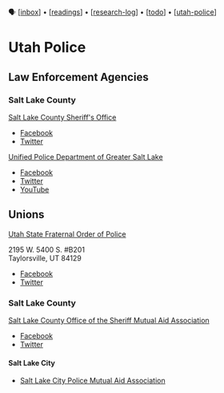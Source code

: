 🗣 [[inbox]] • [[readings]] • [[research-log]] • [[todo]] • [[utah-police]]

# Utah Police

## Law Enforcement Agencies

### Salt Lake County

[Salt Lake County Sheriff's Office](https://www.slsheriff.org/)

- [Facebook](https://www.facebook.com/SLSheriff/)
- [Twitter](https://twitter.com/SLCOMetroJail)

[Unified Police Department of Greater Salt Lake](http://www.updsl.org/)

- [Facebook](https://www.facebook.com/updsl)
- [Twitter](https://twitter.com/UPDSL)
- [YouTube](https://www.youtube.com/channel/UC3xshb9SgE34gM3T0EJm7Sw)

## Unions
[Utah State Fraternal Order of Police](https://web.archive.org/web/20190205101919/https://www.utahstatefop.com/)

2195 W. 5400 S. #B201<br>
Taylorsville, UT 84129

- [Facebook](https://www.facebook.com/UtahFOPStateLodge/)
- [Twitter](https://twitter.com/UtahStateFOP)

### Salt Lake County

[Salt Lake County Office of the Sheriff Mutual Aid Association](http://slsmaa.org/)
 
- [Facebook](https://www.facebook.com/groups/2074032199360553/)
- [Twitter]()

#### Salt Lake City

- [Salt Lake City Police Mutual Aid Association](https://www.facebook.com/groups/181961930597/)

[//begin]: # "Autogenerated link references for markdown compatibility"
[inbox]: inbox "Inbox"
[readme]: readme "🗣"
[research-log]: research-log "Research Log: 2017-"
[todo]: todo "Todo"
[utah-police]: utah-police "Utah Police"
[readings]: readings "readings"
[//end]: # "Autogenerated link references"
